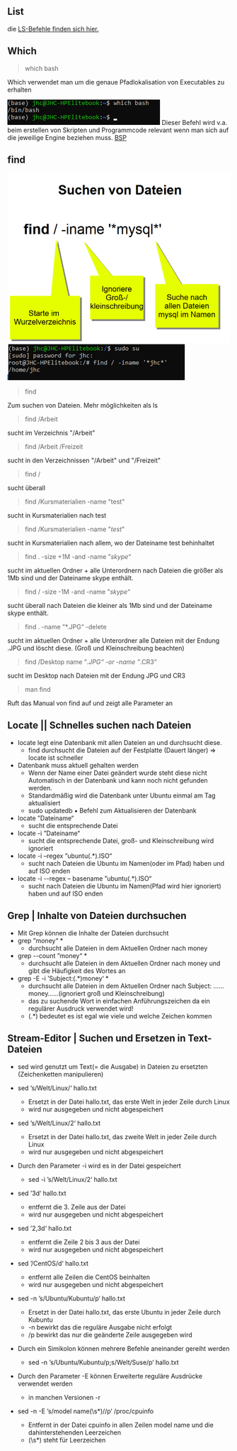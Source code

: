 ## List
die [LS-Befehle finden sich hier.](./list.md)

## Which
  > which bash

  Which verwendet man um die genaue Pfadlokalisation von Executables zu erhalten

  ![](../imgs/2020-06-20-11-49-14.png)
  Dieser Befehl wird v.a. beim erstellen von Skripten und Programmcode relevant wenn man sich auf die jeweilige Engine beziehen muss. [BSP](./Bash/Bash-ScriptingInANutshell.md)
## find
  
  ![](../imgs/2020-06-11-11-20-07.png)
  ![](../imgs/2020-06-11-11-19-56.png)

 >find
    
Zum suchen von Dateien. Mehr möglichkeiten als ls

> find /Arbeit

sucht im Verzeichnis "/Arbeit"

> find /Arbeit /Freizeit

sucht in den Verzeichnissen "/Arbeit" und "/Freizeit"


> find /

sucht überall

> find /Kursmaterialien -name "test"

sucht in Kursmaterialien nach test

> find /Kursmaterialien -name "*test*"

sucht in Kursmaterialien nach allem, wo der Dateiname test behinhaltet

> find . -size +1M -and -name ”*skype*“

sucht im aktuellen Ordner + alle Unterordnern nach Dateien die größer als 1Mb sind
und der Dateiname skype enthält.

> find / -size -1M -and -name ”*skype*“

sucht überall nach Dateien die kleiner als 1Mb sind und der Dateiname skype enthält.

> find . -name ”*.JPG“ -delete

sucht im aktuellen Ordner + alle Unterordner alle Dateien mit der Endung .JPG und
löscht diese. (Groß und Kleinschreibung beachten)
> find /Desktop name ”*.JPG“ -or -name ”*.CR3“

sucht im Desktop nach Dateien mit der Endung JPG und CR3

> man find

Ruft das Manual von find auf und zeigt alle Parameter an


## Locate || Schnelles suchen nach Dateien

* locate legt eine Datenbank mit allen Dateien an und durchsucht diese.
   * find durchsucht die Dateien auf der Festplatte (Dauert länger) => locate ist schneller
* Datenbank muss aktuell gehalten werden
   * Wenn der Name einer Datei geändert wurde steht diese nicht Automatisch in der
Datenbank und kann noch nicht gefunden werden.
   * Standardmäßig wird die Datenbank unter Ubuntu einmal am Tag aktualisiert
   * sudo updatedb
▪ Befehl zum Aktualisieren der Datenbank
* locate ”Dateiname“
   * sucht die entsprechende Datei
* locate -i ”Dateiname“
   * sucht die entsprechende Datei, groß- und Kleinschreibung wird ignoriert
* locate -i –regex ”ubuntu(.*)\.ISO“
   * sucht nach Dateien die Ubuntu im Namen(oder im Pfad) haben und auf ISO enden
* locate -i --regex – basename ”ubuntu(.*)\.ISO“
   * sucht nach Dateien die Ubuntu im Namen(Pfad wird hier ignoriert) haben und auf ISO
enden

## Grep | Inhalte von Dateien durchsuchen

* Mit Grep können die Inhalte der Dateien durchsucht
* grep ”money“ *
   * durchsucht alle Dateien in dem Aktuellen Ordner nach money
* grep --count ”money“ *
   * durchsucht alle Dateien in dem Aktuellen Ordner nach money und gibt die Häufigkeit
des Wortes an
* grep -E -i ’Subject:(.*)money‘ *
   * durchsucht alle Dateien in dem Aktuellen Ordner nach Subject: ……money……(ignoriert
groß und Kleinschreibung)
   * das zu suchende Wort in einfachen Anführungszeichen da ein regulärer Ausdruck
verwendet wird!
   * (.*) bedeutet es ist egal wie viele und welche Zeichen kommen


## Stream-Editor | Suchen und Ersetzen in Text-Dateien

* sed wird genutzt um Text(= die Ausgabe) in Dateien zu ersetzten (Zeichenketten manipulieren)
* sed ’s/Welt/Linux/‘ hallo.txt
   * Ersetzt in der Datei hallo.txt, das erste Welt in jeder Zeile durch Linux
   * wird nur ausgegeben und nicht abgespeichert
* sed ’s/Welt/Linux/2‘ hallo.txt
   * Ersetzt in der Datei hallo.txt, das zweite Welt in jeder Zeile durch Linux
   * wird nur ausgegeben und nicht abgespeichert
* Durch den Parameter -i wird es in der Datei gespeichert
   * sed -i ’s/Welt/Linux/2‘ hallo.txt
* sed ’3d‘ hallo.txt
   * entfernt die 3. Zeile aus der Datei
   * wird nur ausgegeben und nicht abgespeichert
* sed ’2,3d‘ hallo.txt
   * entfernt die Zeile 2 bis 3 aus der Datei
   * wird nur ausgegeben und nicht abgespeichert
* sed ’/CentOS/d‘ hallo.txt
   * entfernt alle Zeilen die CentOS beinhalten
   * wird nur ausgegeben und nicht abgespeichert
* sed -n ’s/Ubuntu/Kubuntu/p‘ hallo.txt
   * Ersetzt in der Datei hallo.txt, das erste Ubuntu in jeder Zeile durch Kubuntu
   * -n bewirkt das die reguläre Ausgabe nicht erfolgt
   * /p bewirkt das nur die geänderte Zeile ausgegeben wird
* Durch ein Simikolon können mehrere Befehle aneinander gereiht werden
   * sed -n ’s/Ubuntu/Kubuntu/p;s/Welt/Suse/p‘ hallo.txt

* Durch den Parameter -E können Erweiterte reguläre Ausdrücke verwendet werden
   * in manchen Versionen -r
* sed -n -E ’s/model name(\s*)//p‘ /proc/cpuinfo
   * Entfernt in der Datei cpuinfo in allen Zeilen model name und die dahinterstehenden
Leerzeichen
   * (\s*) steht für Leerzeichen
